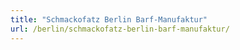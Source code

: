 ```yaml
---
title: "Schmackofatz Berlin Barf-Manufaktur"
url: /berlin/schmackofatz-berlin-barf-manufaktur/
---
```


